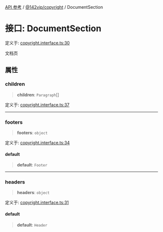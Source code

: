 [API 参考](../../../index.md) / [@142vip/copyright](../index.md) / DocumentSection

# 接口: DocumentSection

定义于: [copyright.interface.ts:30](https://github.com/142vip/core-x/blob/d978b443ed1221c42602080459c0a22aae31b2d5/packages/copyright/src/copyright.interface.ts#L30)

文档页

## 属性

### children

> **children**: `Paragraph`[]

定义于: [copyright.interface.ts:37](https://github.com/142vip/core-x/blob/d978b443ed1221c42602080459c0a22aae31b2d5/packages/copyright/src/copyright.interface.ts#L37)

***

### footers

> **footers**: `object`

定义于: [copyright.interface.ts:34](https://github.com/142vip/core-x/blob/d978b443ed1221c42602080459c0a22aae31b2d5/packages/copyright/src/copyright.interface.ts#L34)

#### default

> **default**: `Footer`

***

### headers

> **headers**: `object`

定义于: [copyright.interface.ts:31](https://github.com/142vip/core-x/blob/d978b443ed1221c42602080459c0a22aae31b2d5/packages/copyright/src/copyright.interface.ts#L31)

#### default

> **default**: `Header`
